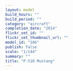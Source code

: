 ```yaml
---
layout: model
build_hours: ""
build_period: ""
category: "aircraft"
completion_date: "2014"
flickr_set_id: ""
flickr_set_thumbnail_url: ""
model_id: "166"
publish: false
scale: "1/144"
summary: ""
title: "P-51D Mustang"
---
```



